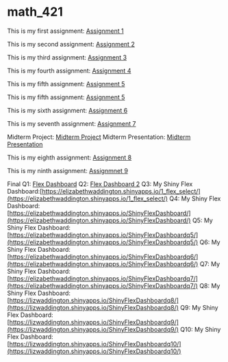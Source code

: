 # math_421

This is my first assignment: [Assignment 1](Assignment1.html)

This is my second assignment: [Assignment 2](assignment2.html)

This is my third assignment: [Assignment 3](assignment3.html) 

This is my fourth assignment: [Assignment 4](assignment4.html)

This is my fifth assignment: [Assignment 5](assignment5_part1.html)

This is my fifth assignment: [Assignment 5](assignment5_part2.html)

This is my sixth assignment: [Assignment 6](assignment6.html)

This is my seventh assignment: [Assignment 7](assignment7.html)

Midterm Project: [Midterm Project](midterm_toc.html)
Midterm Presentation: [Midterm Presentation](MidtermPresentation.html)

This is my eighth assignment: [Assignment 8](assignment8--3-.html)

This is my ninth assignment: [Assignmnet 9](assignment9--1-.html)

Final Q1: [Flex Dashboard](FlexDashboard.html)
Q2: [Flex Dashboard 2](FlexDash_2.html)
Q3: My Shiny Flex Dashboard:[https://elizabethwaddington.shinyapps.io/1_flex_select/](https://elizabethwaddington.shinyapps.io/1_flex_select/)
Q4: My Shiny Flex Dashboard: [https://elizabethwaddington.shinyapps.io/ShinyFlexDashboard/](https://elizabethwaddington.shinyapps.io/ShinyFlexDashboard/)
Q5: My Shiny Flex Dashboard: [https://elizabethwaddington.shinyapps.io/ShinyFlexDashboardq5/](https://elizabethwaddington.shinyapps.io/ShinyFlexDashboardq5/)
Q6: My Shiny Flex Dashboard: [https://elizabethwaddington.shinyapps.io/ShinyFlexDashboardq6/](https://elizabethwaddington.shinyapps.io/ShinyFlexDashboardq6/)
Q7: My Shiny Flex Dashboard: [https://elizabethwaddington.shinyapps.io/ShinyFlexDashboardq7/](https://elizabethwaddington.shinyapps.io/ShinyFlexDashboardq7/)
Q8: My Shiny Flex Dashboard: [https://lizwaddington.shinyapps.io/ShinyFlexDashboardq8/](https://lizwaddington.shinyapps.io/ShinyFlexDashboardq8/)
Q9: My Shiny Flex Dashboard: [https://lizwaddington.shinyapps.io/ShinyFlexDashboardq9/](https://lizwaddington.shinyapps.io/ShinyFlexDashboardq9/)
Q10: My Shiny Flex Dashboard: [https://lizwaddington.shinyapps.io/ShinyFlexDashboardq10/](https://lizwaddington.shinyapps.io/ShinyFlexDashboardq10/)







